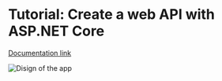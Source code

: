 # Tutorial: Create a web API with ASP.NET Core

[Documentation link](https://learn.microsoft.com/en-us/aspnet/core/tutorials/first-web-api?view=aspnetcore-7.0&tabs=visual-studio)

![Disign of the app](https://learn.microsoft.com/en-us/aspnet/core/tutorials/first-web-api/_static/architecture.png?view=aspnetcore-7.0)